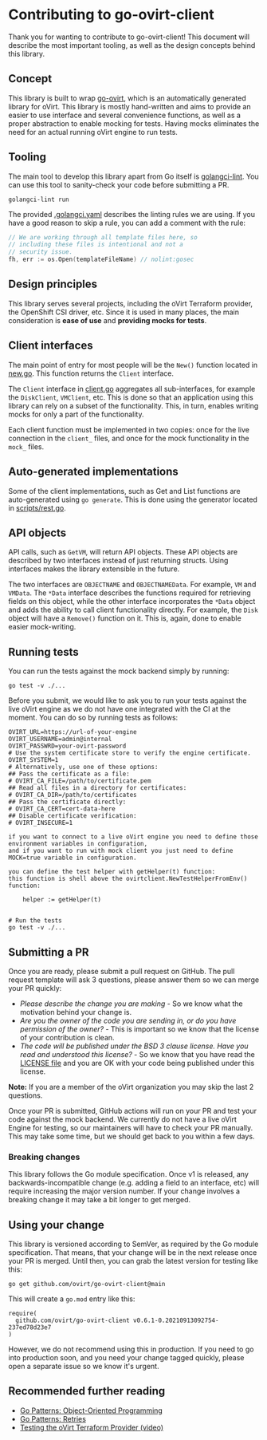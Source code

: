 # Contributing to go-ovirt-client

Thank you for wanting to contribute to go-ovirt-client! This document will describe the most important tooling, as well as the design concepts behind this library.

## Concept

This library is built to wrap [go-ovirt](https://github.com/ovirt/go-ovirt), which is an automatically generated library for oVirt. This library is mostly hand-written and aims to provide an easier to use interface and several convenience functions, as well as a proper abstraction to enable mocking for tests. Having mocks eliminates the need for an actual running oVirt engine to run tests.

## Tooling

The main tool to develop this library apart from Go itself is [golangci-lint](https://golangci-lint.run). You can use this tool to sanity-check your code before submitting a PR.

```
golangci-lint run
```

The provided [.golangci.yaml](.golangci.yml) describes the linting rules we are using. If you have a good reason to skip a rule, you can add a comment with the rule:

```go
// We are working through all template files here, so
// including these files is intentional and not a
// security issue.
fh, err := os.Open(templateFileName) // nolint:gosec
```

## Design principles

This library serves several projects, including the oVirt Terraform provider, the OpenShift CSI driver, etc. Since it is used in many places, the main consideration is **ease of use** and **providing mocks for tests**.

## Client interfaces

The main point of entry for most people will be the `New()` function located in [new.go](new.go). This function returns the `Client` interface. 

The `Client` interface in [client.go](client.go) aggregates all sub-interfaces, for example the `DiskClient`, `VMClient`, etc. This is done so that an application using this library can rely on a subset of the functionality. This, in turn, enables writing mocks for only a part of the functionality.

Each client function must be implemented in two copies: once for the live connection in the `client_` files, and once for the mock functionality in the `mock_` files.

## Auto-generated implementations

Some of the client implementations, such as Get and List functions are auto-generated using `go generate`. This is done using the generator located in [scripts/rest.go](scripts/rest.go).

## API objects

API calls, such as `GetVM`, will return API objects. These API objects are described by two interfaces instead of just returning structs. Using interfaces makes the library extensible in the future.

The two interfaces are `OBJECTNAME` and `OBJECTNAMEData`. For example, `VM` and `VMData`. The `*Data` interface describes the functions required for retrieving fields on this object, while the other interface incorporates the `*Data` object and adds the ability to call client functionality directly. For example, the `Disk` object will have a `Remove()` function on it. This is, again, done to enable easier mock-writing.

## Running tests

You can run the tests against the mock backend simply by running:

```
go test -v ./...
```

Before you submit, we would like to ask you to run your tests against the live oVirt engine as we do not have one integrated with the CI at the moment. You can do so by running tests as follows:

```
OVIRT_URL=https://url-of-your-engine
OVIRT_USERNAME=admin@internal
OVIRT_PASSWRD=your-ovirt-password
# Use the system certificate store to verify the engine certificate.
OVIRT_SYSTEM=1
# Alternatively, use one of these options:
## Pass the certificate as a file:
# OVIRT_CA_FILE=/path/to/certificate.pem
## Read all files in a directory for certificates:
# OVIRT_CA_DIR=/path/to/certificates
## Pass the certificate directly:
# OVIRT_CA_CERT=cert-data-here
## Disable certificate verification:
# OVIRT_INSECURE=1

if you want to connect to a live oVirt engine you need to define those environment variables in configuration,
and if you want to run with mock client you just need to define MOCK=true variable in configuration.

you can define the test helper with getHelper(t) function:
this function is shell above the ovirtclient.NewTestHelperFromEnv() function:

	helper := getHelper(t)


# Run the tests
go test -v ./...
```

## Submitting a PR

Once you are ready, please submit a pull request on GitHub. The pull request template will ask 3 questions, please answer them so we can merge your PR quickly:

- *Please describe the change you are making* - So we know what the motivation behind your change is.
- *Are you the owner of the code you are sending in, or do you have permission of the owner?* - This is important so we know that the license of your contribution is clean.
- *The code will be published under the BSD 3 clause license. Have you read and understood this license?* - So we know that you have read the [LICENSE file](LICENSE) and you are OK with your code being published under this license.

**Note:** If you are a member of the oVirt organization you may skip the last 2 questions.

Once your PR is submitted, GitHub actions will run on your PR and test your code against the mock backend. We currently do not have a live oVirt Engine for testing, so our maintainers will have to check your PR manually. This may take some time, but we should get back to you within a few days.

### Breaking changes

This library follows the Go module specification. Once v1 is released, any backwards-incompatible change (e.g. adding a field to an interface, etc) will require increasing the major version number. If your change involves a breaking change it may take a bit longer to get merged.

## Using your change

This library is versioned according to SemVer, as required by the Go module specification. That means, that your change will be in the next release once your PR is merged. Until then, you can grab the latest version for testing like this:

```
go get github.com/ovirt/go-ovirt-client@main
```

This will create a `go.mod` entry like this:

```
require(
  github.com/ovirt/go-ovirt-client v0.6.1-0.20210913092754-237ed78d23e7
)
```

However, we do not recommend using this in production. If you need to go into production soon, and you need your change tagged quickly, please open a separate issue so we know it's urgent.

## Recommended further reading

- [Go Patterns: Object-Oriented Programming](https://debugged.it/blog/go-patterns-oop/)
- [Go Patterns: Retries](https://debugged.it/blog/go-patterns-retries/)
- [Testing the oVirt Terraform Provider (video)](https://www.youtube.com/watch?v=1eciby2NiSM)
